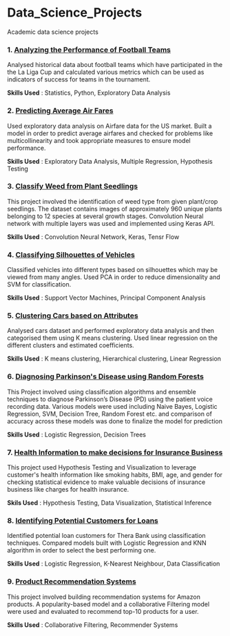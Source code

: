 # Data_Science_Projects
Academic data science projects

### 1. [Analyzing the Performance of Football Teams](https://github.com/RSWAIN1486/Machine_Learning_Projects/blob/master/Academic/Analysing_the_performance_of_football_teams.ipynb)

Analysed historical data about football teams which have participated in the the La Liga Cup and calculated various metrics which can be used as indicators of success for teams in the tournament.

__Skills Used__ : Statistics, Python, Exploratory Data Analysis

### 2. [Predicting Average Air Fares](https://github.com/RSWAIN1486/Machine_Learning_Projects/blob/master/Academic/Predicting_average_air_fares.ipynb)
Used exploratory data analysis on Airfare data for the US market. Built a model in order to predict average airfares and checked for problems like multicollinearity and took appropriate measures to ensure model performance.

__Skills Used__ : Exploratory Data Analysis, Multiple Regression, Hypothesis Testing

### 3. [Classify Weed from Plant Seedlings](https://github.com/RSWAIN1486/Machine_Learning_Projects/blob/master/Academic/Classify_Weed_from_Plant_Seedlings.ipynb)
This project involved the identification of weed type from given plant/crop seedlings. The dataset contains images of approximately 960 unique plants belonging to 12 species at several growth stages. Convolution Neural network with multiple layers was used and implemented using Keras API.

__Skills Used__ : Convolution Neural Network, Keras, Tensr Flow
  
### 4. [Classifying Silhouettes of Vehicles](https://github.com/RSWAIN1486/Machine_Learning_Projects/blob/master/Academic/Classifying_silhouettes_of_vehicles.ipynb)
Classified vehicles into different types based on silhouettes which may be viewed from many angles. Used PCA in order to reduce dimensionality and SVM for classification.

__Skills Used__ : Support Vector Machines, Principal Component Analysis

### 5. [Clustering Cars based on Attributes](https://github.com/RSWAIN1486/Machine_Learning_Projects/blob/master/Academic/Clustering_cars_based_on_attributes.ipynb)
Analysed cars dataset and performed exploratory data analysis and then categorised them using K means clustering. Used linear regression on the different clusters and estimated coefficients.

__Skills Used__ : K means clustering, Hierarchical clustering, Linear Regression
  
### 6. [Diagnosing Parkinson's Disease using Random Forests](https://github.com/RSWAIN1486/Machine_Learning_Projects/blob/master/Academic/Diagnosing_Parkinson's_disease_using_Random_Forests.ipynb)
This Project involved using classification algorithms and ensemble techniques to diagnose Parkinson’s Disease (PD) using the patient voice recording data. Various models were used including Naive Bayes, Logistic Regression, SVM, Decision Tree, Random Forest etc. and comparison of accuracy across these models was done to finalize the model for prediction

__Skills Used__ : Logistic Regression, Decision Trees
  
### 7. [Health Information to make decisions for Insurance Business](https://github.com/RSWAIN1486/Machine_Learning_Projects/blob/master/Academic/Health_information_to_make_decisions_for_insurance_business.ipynb)
This project used Hypothesis Testing and Visualization to leverage customer's health information like smoking habits, BMI, age, and gender for checking statistical evidence to make valuable decisions of insurance business like charges for health insurance.

__Skils Used__ : Hypothesis Testing, Data Visualization, Statistical Inference
  
### 8. [Identifying Potential Customers for Loans](https://github.com/RSWAIN1486/Machine_Learning_Projects/blob/master/Academic/Identifying_potential_customers_for_loans.ipynb)
Identified potential loan customers for Thera Bank using classification techniques. Compared models built with Logistic Regression and KNN algorithm in order to select the best performing one.

__Skills Used__ : Logistic Regression, K-Nearest Neighbour, Data Classification
  
### 9. [Product Recommendation Systems](https://github.com/RSWAIN1486/Machine_Learning_Projects/blob/master/Academic/Product_Recommendation_Systems.ipynb)
This project involved building recommendation systems for Amazon products. A popularity-based model and a collaborative Filtering model were used and evaluated to recommend top-10 products for a user.

__Skills Used__ : Collaborative Filtering, Recommender Systems

